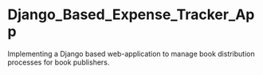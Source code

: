 # Django_Based_Expense_Tracker_App
Implementing a Django based web-application to manage book distribution processes for book publishers.
